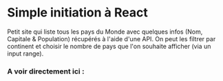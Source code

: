 # Simple initiation à React

Petit site qui liste tous les pays du Monde avec quelques infos (Nom, Capitale & Population) récupérés à l'aide d'une API.
On peut les filtrer par continent et choisir le nombre de pays que l'on souhaite afficher (via un input range).

### A voir directement ici :
